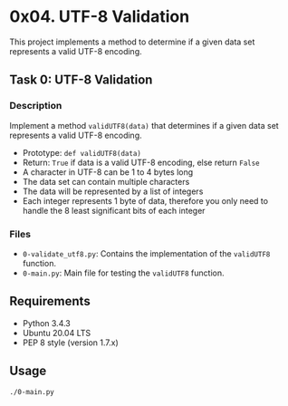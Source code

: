 # 0x04. UTF-8 Validation

This project implements a method to determine if a given data set represents a valid UTF-8 encoding.

## Task 0: UTF-8 Validation

### Description

Implement a method `validUTF8(data)` that determines if a given data set represents a valid UTF-8 encoding.

- Prototype: `def validUTF8(data)`
- Return: `True` if data is a valid UTF-8 encoding, else return `False`
- A character in UTF-8 can be 1 to 4 bytes long
- The data set can contain multiple characters
- The data will be represented by a list of integers
- Each integer represents 1 byte of data, therefore you only need to handle the 8 least significant bits of each integer

### Files

- `0-validate_utf8.py`: Contains the implementation of the `validUTF8` function.
- `0-main.py`: Main file for testing the `validUTF8` function.

## Requirements

- Python 3.4.3
- Ubuntu 20.04 LTS
- PEP 8 style (version 1.7.x)

## Usage

```bash
./0-main.py
